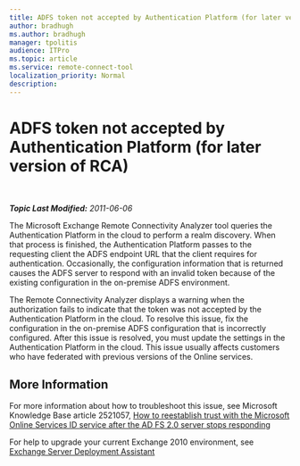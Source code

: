 ```yaml
---
title: ADFS token not accepted by Authentication Platform (for later version of RCA)
author: bradhugh
ms.author: bradhugh
manager: tpolitis
audience: ITPro 
ms.topic: article 
ms.service: remote-connect-tool
localization_priority: Normal
description: 
---
```


<div data-xmlns="http://www.w3.org/1999/xhtml">

<div class="topic" data-xmlns="http://www.w3.org/1999/xhtml" data-msxsl="urn:schemas-microsoft-com:xslt" data-cs="https://msdn.microsoft.com/">

<div data-asp="https://msdn2.microsoft.com/asp">

# ADFS token not accepted by Authentication Platform (for later version of RCA)

</div>

<div id="mainSection">

<div id="mainBody">

<span> </span>

_**Topic Last Modified:** 2011-06-06_

<div id="sectionSection0" class="section">

The Microsoft Exchange Remote Connectivity Analyzer tool queries the Authentication Platform in the cloud to perform a realm discovery. When that process is finished, the Authentication Platform passes to the requesting client the ADFS endpoint URL that the client requires for authentication. Occasionally, the configuration information that is returned causes the ADFS server to respond with an invalid token because of the existing configuration in the on-premise ADFS environment.

The Remote Connectivity Analyzer displays a warning when the authorization fails to indicate that the token was not accepted by the Authentication Platform in the cloud. To resolve this issue, fix the configuration in the on-premise ADFS configuration that is incorrectly configured. After this issue is resolved, you must update the settings in the Authentication Platform in the cloud. This issue usually affects customers who have federated with previous versions of the Online services.

<div>

## More Information

For more information about how to troubleshoot this issue, see Microsoft Knowledge Base article 2521057, [How to reestablish trust with the Microsoft Online Services ID service after the AD FS 2.0 server stops responding](https://support.microsoft.com/kb/2521057)

For help to upgrade your current Exchange 2010 environment, see [Exchange Server Deployment Assistant](https://technet.microsoft.com/exdeploy2010/default.aspx)

</div>

</div>

</div>

<span> </span>

</div>

</div>

</div>

